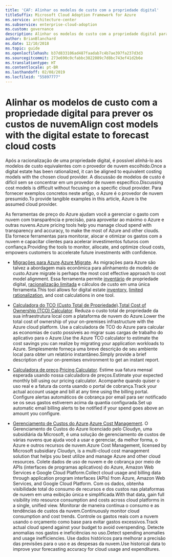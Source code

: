 ```yaml
---
title: 'CAF: Alinhar os modelos de custo com a propriedade digital'
titleSuffix: Microsoft Cloud Adoption Framework for Azure
ms.service: architecture-center
ms.subservice: enterprise-cloud-adoption
ms.custom: governance
description: Alinhar os modelos de custo com a propriedade digital para prever os custos de nuvem.
author: BrianBlanchard
ms.date: 12/10/2018
ms.topic: guide
ms.openlocfilehash: b37d833106ad487faadab7c4b7ae397fa237d3d3
ms.sourcegitcommit: 273e690c0cfabbc3822089c7d8bc743ef41d2b6e
ms.translationtype: HT
ms.contentlocale: pt-BR
ms.lasthandoff: 02/08/2019
ms.locfileid: "55897777"
---
```

# <a name="align-cost-models-with-the-digital-estate-to-forecast-cloud-costs"></a><span data-ttu-id="57172-103">Alinhar os modelos de custo com a propriedade digital para prever os custos de nuvem</span><span class="sxs-lookup"><span data-stu-id="57172-103">Align cost models with the digital estate to forecast cloud costs</span></span>

<span data-ttu-id="57172-104">Após a racionalização de uma propriedade digital, é possível alinhá-lo aos modelos de custo equivalentes com o provedor de nuvem escolhido.</span><span class="sxs-lookup"><span data-stu-id="57172-104">Once a digital estate has been rationalized, it can be aligned to equivalent costing models with the chosen cloud provider.</span></span> <span data-ttu-id="57172-105">A discussão de modelos de custo é difícil sem se concentrar em um provedor de nuvem específico.</span><span class="sxs-lookup"><span data-stu-id="57172-105">Discussing cost models is difficult without focusing on a specific cloud provider.</span></span> <span data-ttu-id="57172-106">Para fornecer exemplos concretos neste artigo, o Azure é o provedor de nuvem presumido.</span><span class="sxs-lookup"><span data-stu-id="57172-106">To provide tangible examples in this article, Azure is the assumed cloud provider.</span></span>

<span data-ttu-id="57172-107">As ferramentas de preço do Azure ajudam você a gerenciar o gasto com nuvem com transparência e precisão, para aproveitar ao máximo o Azure e outras nuvens.</span><span class="sxs-lookup"><span data-stu-id="57172-107">Azure pricing tools help you manage cloud spend with transparency and accuracy, to make the most of Azure and other clouds.</span></span> <span data-ttu-id="57172-108">Ela fornece ferramentas para monitorar, alocar e otimizar os gastos com a nuvem e capacitar clientes para acelerar investimentos futuros com confiança.</span><span class="sxs-lookup"><span data-stu-id="57172-108">Providing the tools to monitor, allocate, and optimize cloud costs, empowers customers to accelerate future investments with confidence.</span></span>

- <span data-ttu-id="57172-109">[Migrações para Azure](/azure/migrate/migrate-overview).</span><span class="sxs-lookup"><span data-stu-id="57172-109">[Azure Migrate](/azure/migrate/migrate-overview).</span></span> <span data-ttu-id="57172-110">As migrações para Azure são talvez a abordagem mais econômica para alinhamento de modelo de custo.</span><span class="sxs-lookup"><span data-stu-id="57172-110">Azure migrate is perhaps the most cost effective approach to cost model alignment.</span></span> <span data-ttu-id="57172-111">Essa ferramenta permite [inventário](inventory.md) de propriedade digital, [racionalização limitada](rationalize.md) e cálculos de custo em uma única ferramenta.</span><span class="sxs-lookup"><span data-stu-id="57172-111">This tool allows for digital estate [inventory](inventory.md), [limited rationalization](rationalize.md), and cost calculations in one tool.</span></span>

- <span data-ttu-id="57172-112">[Calculadora do TCO (Custo Total de Propriedade)](https://azure.com/tco).</span><span class="sxs-lookup"><span data-stu-id="57172-112">[Total Cost of Ownership (TCO) Calculator](https://azure.com/tco).</span></span> <span data-ttu-id="57172-113">Reduza o custo total de propriedade da sua infraestrutura local com a plataforma de nuvem do Azure.</span><span class="sxs-lookup"><span data-stu-id="57172-113">Lower the total cost of ownership of your on-premises infrastructure with the Azure cloud platform.</span></span> <span data-ttu-id="57172-114">Use a calculadora de TCO do Azure para calcular as economias de custo possíveis ao migrar suas cargas de trabalho do aplicativo para o Azure.</span><span class="sxs-lookup"><span data-stu-id="57172-114">Use the Azure TCO calculator to estimate the cost savings you can realize by migrating your application workloads to Azure.</span></span> <span data-ttu-id="57172-115">Simplesmente forneça uma breve descrição de seu ambiente local para obter um relatório instantâneo.</span><span class="sxs-lookup"><span data-stu-id="57172-115">Simply provide a brief description of your on-premises environment to get an instant report.</span></span>

- <span data-ttu-id="57172-116">[Calculadora de preço](https://azure.microsoft.com/en-in/pricing/).</span><span class="sxs-lookup"><span data-stu-id="57172-116">[Pricing Calculator](https://azure.microsoft.com/en-in/pricing/).</span></span> <span data-ttu-id="57172-117">Estime sua fatura mensal esperada usando nossa calculadora de preços.</span><span class="sxs-lookup"><span data-stu-id="57172-117">Estimate your expected monthly bill using our pricing calculator.</span></span> <span data-ttu-id="57172-118">Acompanhe quando quiser o uso real e a fatura da conta usando o portal de cobrança.</span><span class="sxs-lookup"><span data-stu-id="57172-118">Track your actual account usage and bill at any time using the billing portal.</span></span> <span data-ttu-id="57172-119">Configure alertas automáticos de cobrança por email para ser notificado se os seus gastos estiverem acima da quantia configurada.</span><span class="sxs-lookup"><span data-stu-id="57172-119">Set up automatic email billing alerts to be notified if your spend goes above an amount you configure.</span></span>

- <span data-ttu-id="57172-120">[Gerenciamento de Custos do Azure](https://azure.microsoft.com/services/cost-management/).</span><span class="sxs-lookup"><span data-stu-id="57172-120">[Azure Cost Management](https://azure.microsoft.com/services/cost-management/).</span></span> <span data-ttu-id="57172-121">O Gerenciamento de Custos do Azure licenciado pelo Cloudyn, uma subsidiária da Microsoft, é uma solução de gerenciamento de custos de várias nuvens que ajuda você a usar e gerenciar, da melhor forma, o Azure e outros recursos de nuvem.</span><span class="sxs-lookup"><span data-stu-id="57172-121">Azure Cost Management, licensed by Microsoft subsidiary Cloudyn, is a multi-cloud cost management solution that helps you best utilize and manage Azure and other cloud resources.</span></span> <span data-ttu-id="57172-122">Colete dados de uso de nuvem e de cobrança por meio de APIs (interfaces de programas aplicativos) do Azure, Amazon Web Services e Google Cloud Platform.</span><span class="sxs-lookup"><span data-stu-id="57172-122">Collect cloud usage and billing data through application program interfaces (APIs) from Azure, Amazon Web Services, and Google Cloud Platform.</span></span> <span data-ttu-id="57172-123">Com os dados, obtenha visibilidade total do consumo de recursos e dos custos nas plataformas de nuvem em uma exibição única e simplificada.</span><span class="sxs-lookup"><span data-stu-id="57172-123">With that data, gain full visibility into resource consumption and costs across cloud platforms in a single, unified view.</span></span> <span data-ttu-id="57172-124">Monitorar de maneira contínua o consumo e as tendências de custos da nuvem.</span><span class="sxs-lookup"><span data-stu-id="57172-124">Continuously monitor cloud consumption and cost trends.</span></span> <span data-ttu-id="57172-125">Controle os gastos reais com a nuvem usando o orçamento como base para evitar gastos excessivos.</span><span class="sxs-lookup"><span data-stu-id="57172-125">Track actual cloud spend against your budget to avoid overspending.</span></span> <span data-ttu-id="57172-126">Detecte anomalias nos gastos e ineficiências no uso.</span><span class="sxs-lookup"><span data-stu-id="57172-126">Detect spending anomalies and usage inefficiencies.</span></span> <span data-ttu-id="57172-127">Use dados históricos para melhorar a precisão das previsões para o uso e as despesas da nuvem.</span><span class="sxs-lookup"><span data-stu-id="57172-127">Use historical data to improve your forecasting accuracy for cloud usage and expenditures.</span></span>
